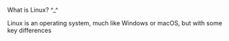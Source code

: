 What is Linux? ^_^

Linux is an operating system, much like Windows or macOS, but with some key differences